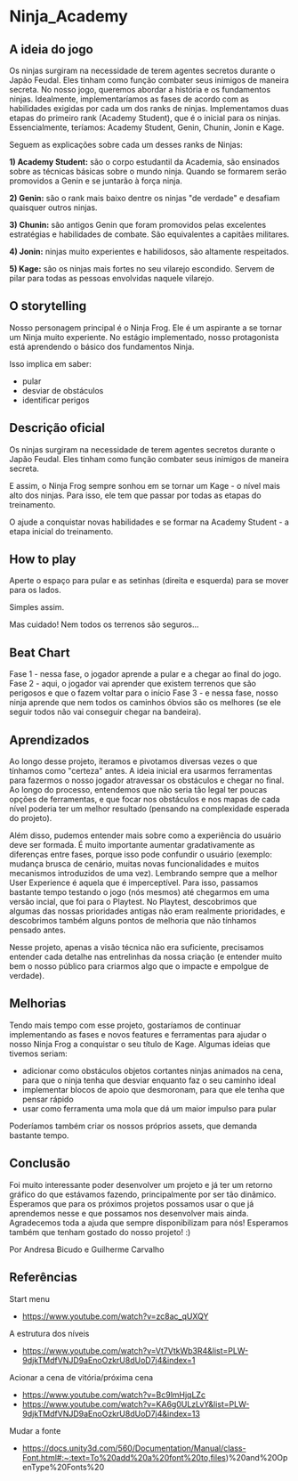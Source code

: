 # Ninja_Academy

## A ideia do jogo
Os ninjas surgiram na necessidade de terem agentes secretos durante o Japão Feudal. Eles tinham como função combater seus inimigos de maneira secreta.
No nosso jogo, queremos abordar a história e os fundamentos ninjas.
Idealmente, implementaríamos as fases de acordo com as habilidades exigidas por cada um dos ranks de ninjas.
Implementamos duas etapas do primeiro rank (Academy Student), que é o inicial para os ninjas. Essencialmente, teríamos: Academy Student, Genin, Chunin, Jonin e Kage.

Seguem as explicações sobre cada um desses ranks de Ninjas:

**1) Academy Student:** são o corpo estudantil da Academia, são ensinados sobre as técnicas básicas sobre o mundo ninja. Quando se formarem serão promovidos a Genin e se juntarão à força ninja.

**2) Genin:** são o rank mais baixo dentre os ninjas "de verdade" e desafiam quaisquer outros ninjas.

**3) Chunin:** são antigos Genin que foram promovidos pelas excelentes estratégias e habilidades de combate. São equivalentes a capitães militares.

**4) Jonin:** ninjas muito experientes e habilidosos, são altamente respeitados.

**5) Kage:** são os ninjas mais fortes no seu vilarejo escondido. Servem de pilar para todas as pessoas envolvidas naquele vilarejo.

## O storytelling
Nosso personagem principal é o Ninja Frog. Ele é um aspirante a se tornar um Ninja muito experiente.
No estágio implementado, nosso protagonista está aprendendo o básico dos fundamentos Ninja.

Isso implica em saber:
- pular
- desviar de obstáculos
- identificar perigos

## Descrição oficial
Os ninjas surgiram na necessidade de terem agentes secretos durante o Japão Feudal. Eles tinham como função combater seus inimigos de maneira secreta.

E assim, o Ninja Frog sempre sonhou em se tornar um Kage - o nível mais alto dos ninjas. Para isso, ele tem que passar por todas as etapas do treinamento.

O ajude a conquistar novas habilidades e se formar na Academy Student - a etapa inicial do treinamento.

## How to play
Aperte o espaço para pular e as setinhas (direita e esquerda) para se mover para os lados.

Simples assim.

Mas cuidado! Nem todos os terrenos são seguros...

## Beat Chart
Fase 1 - nessa fase, o jogador aprende a pular e a chegar ao final do jogo.
Fase 2 - aqui, o jogador vai aprender que existem terrenos que são perigosos e que o fazem voltar para o início 
Fase 3 - e nessa fase, nosso ninja aprende que nem todos os caminhos óbvios são os melhores (se ele seguir todos não vai conseguir chegar na bandeira).

## Aprendizados
Ao longo desse projeto, iteramos e pivotamos diversas vezes o que tínhamos como "certeza" antes. 
A ideia inicial era usarmos ferramentas para fazermos o nosso jogador atravessar os obstáculos e chegar no final.
Ao longo do processo, entendemos que não seria tão legal ter poucas opções de ferramentas, e que focar nos obstáculos
e nos mapas de cada nível poderia ter um melhor resultado (pensando na complexidade esperada do projeto).

Além disso, pudemos entender mais sobre como a experiência do usuário deve ser formada.
É muito importante aumentar gradativamente as diferenças entre fases, porque isso pode confundir o usuário 
(exemplo: mudança brusca de cenário, muitas novas funcionalidades e muitos mecanismos introduzidos de uma vez).
Lembrando sempre que a melhor User Experience é aquela que é imperceptível.
Para isso, passamos bastante tempo testando o jogo (nós mesmos) até chegarmos em uma versão incial, que foi para o Playtest.
No Playtest, descobrimos que algumas das nossas prioridades antigas não eram realmente prioridades, 
e descobrimos também alguns pontos de melhoria que não tínhamos pensado antes.

Nesse projeto, apenas a visão técnica não era suficiente, precisamos entender cada detalhe nas entrelinhas da nossa criação
(e entender muito bem o nosso público para criarmos algo que o impacte e empolgue de verdade).

## Melhorias
Tendo mais tempo com esse projeto, gostaríamos de continuar implementando as fases e novos features e ferramentas para ajudar o nosso Ninja Frog
a conquistar o seu título de Kage.
Algumas ideias que tivemos seriam:
- adicionar como obstáculos objetos cortantes ninjas animados na cena, para que o ninja tenha que desviar enquanto faz o seu caminho ideal
- implementar blocos de apoio que desmoronam, para que ele tenha que pensar rápido
- usar como ferramenta uma mola que dá um maior impulso para pular

Poderíamos também criar os nossos próprios assets, que demanda bastante tempo.

## Conclusão
Foi muito interessante poder desenvolver um projeto e já ter um retorno gráfico do que estávamos fazendo, principalmente por ser tão dinâmico.
Esperamos que para os próximos projetos possamos usar o que já aprendemos nesse e que possamos nos desenvolver mais ainda.
Agradecemos toda a ajuda que sempre disponibilizam para nós!
Esperamos também que tenham gostado do nosso projeto! :)

Por Andresa Bicudo e Guilherme Carvalho


## Referências
Start menu
- https://www.youtube.com/watch?v=zc8ac_qUXQY

A estrutura dos níveis
- https://www.youtube.com/watch?v=Vt7VtkWb3R4&list=PLW-9djkTMdfVNJD9aEnoOzkrU8dUoD7j4&index=1

Acionar a cena de vitória/próxima cena
- https://www.youtube.com/watch?v=Bc9lmHjqLZc 
- https://www.youtube.com/watch?v=KA6g0ULzLvY&list=PLW-9djkTMdfVNJD9aEnoOzkrU8dUoD7j4&index=13

Mudar a fonte
- https://docs.unity3d.com/560/Documentation/Manual/class-Font.html#:~:text=To%20add%20a%20font%20to,files)%20and%20OpenType%20Fonts%20
